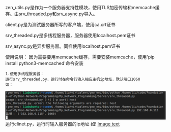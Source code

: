 zen_utils.py是作为一个服务器支持性模块，使用TLS加密传输和memcache缓存。由srv_threaded.py和srv_async.py导入。

client.py是为测试服务器所写的客户端，使用ca.crt证书

srv_threaded.py是多线程服务器，服务器使用localhost.pem证书

srv_async.py是异步服务器。同样使用localhost.pem证书

使用说明：
    因为需要要用memcache缓存，需要安装memcache，使用'pip install python3-memcached'命令安装

    1.使用多线程服务器：
    运行srv_threaded.py，运行时在命令行输入相应主机ip地址，默认端口1060
    如：
![Image text](https://raw.githubusercontent.com/liuhaoze22/Foundations-of-Python-Network-Programming/master/My_Network_Programming/Server/img-folder/srv_threaded.PNG)
    运行clinet.py，运行时输入服务器的ip地址
    如!
[Image text](https://raw.githubusercontent.com/liuhaoze22/Foundations-of-Python-Network-Programming/master/My_Network_Programming/Server/img-folder/client.PNG)
